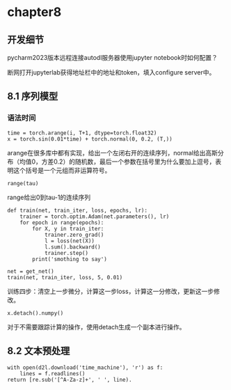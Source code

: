 # chapter8

## 开发细节

pycharm2023版本远程连接autodl服务器使用jupyter notebook时如何配置？

断网打开jupyterlab获得地址栏中的地址和token，填入configure server中。

## 8.1 序列模型

### 语法时间

```
time = torch.arange(i, T+1, dtype=torch.float32)
x = torch.sin(0.01*time) + torch.normal(0, 0.2, (T,))
```

arange在很多库中都有实现，给出一个左闭右开的连续序列，normal给出高斯分布（均值0，方差0.2）的随机数，最后一个参数在括号里为什么要加上逗号，表明这个括号是一个元组而非运算符号。

```
range(tau)
```

range给出0到tau-1的连续序列

```python3
def train(net, train_iter, loss, epochs, lr):
	trainer = torch.optim.Adam(net.parameters(), lr)
    for epoch in range(epochs):
        for X, y in train_iter:
        	trainer.zero_grad()
        	l = loss(net(X))
            l.sum().backward()
            trainer.step()
        print('smothing to say')
        
net = get_net()
train(net, train_iter, loss, 5, 0.01)
```

训练四步：清空上一步微分，计算这一步loss，计算这一分修改，更新这一步修改。

```
x.detach().numpy()
```

对于不需要跟踪计算的操作，使用detach生成一个副本进行操作。

## 8.2 文本预处理

```
with open(d2l.download('time_machine'), 'r') as f:
	lines = f.readlines()
return [re.sub('[^A-Za-z]+', ' ', line).

```

